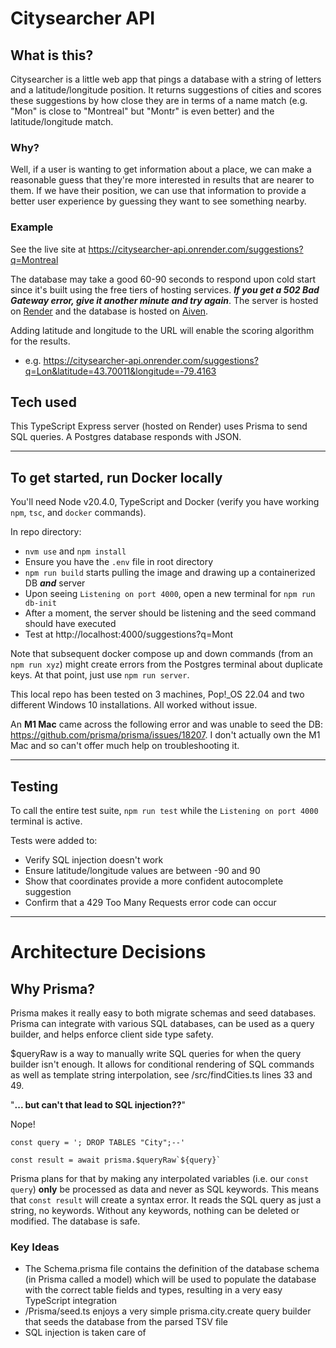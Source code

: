 # Citysearcher API

## What is this?

Citysearcher is a little web app that pings a database with a string of letters and a latitude/longitude position. It returns suggestions of cities and scores these suggestions by how close they are in terms of a name match (e.g. "Mon" is close to "Montreal" but "Montr" is even better) and the latitude/longitude match.

### Why?

Well, if a user is wanting to get information about a place, we can make a reasonable guess that they're more interested in results that are nearer to them. If we have their position, we can use that information to provide a better user experience by guessing they want to see something nearby.

### Example

See the live site at https://citysearcher-api.onrender.com/suggestions?q=Montreal

The database may take a good 60-90 seconds to respond upon cold start since it's built using the free tiers of hosting services. **_If you get a 502 Bad Gateway error, give it another minute and try again_**. The server is hosted on [Render](https://render.com/) and the database is hosted on [Aiven](https://aiven.io/).

Adding latitude and longitude to the URL will enable the scoring algorithm for the results.

-   e.g. https://citysearcher-api.onrender.com/suggestions?q=Lon&latitude=43.70011&longitude=-79.4163

## Tech used

This TypeScript Express server (hosted on Render) uses Prisma to send SQL queries. A Postgres database responds with JSON.

---

## To get started, run Docker locally

You'll need Node v20.4.0, TypeScript and Docker (verify you have working `npm`, `tsc`, and `docker` commands).

In repo directory:

-   `nvm use` and `npm install`
-   Ensure you have the `.env` file in root directory
-   `npm run build` starts pulling the image and drawing up a containerized DB **_and_** server
-   Upon seeing `Listening on port 4000`, open a new terminal for `npm run db-init`
-   After a moment, the server should be listening and the seed command should have executed
-   Test at http://localhost:4000/suggestions?q=Mont

Note that subsequent docker compose up and down commands (from an `npm run xyz`) might create errors from the Postgres terminal about duplicate keys. At that point, just use `npm run server`.

This local repo has been tested on 3 machines, Pop!\_OS 22.04 and two different Windows 10 installations. All worked without issue.

An **M1 Mac** came across the following error and was unable to seed the DB: https://github.com/prisma/prisma/issues/18207. I don't actually own the M1 Mac and so can't offer much help on troubleshooting it.

---

## Testing

To call the entire test suite, `npm run test` while the `Listening on port 4000` terminal is active.

Tests were added to:

-   Verify SQL injection doesn't work
-   Ensure latitude/longitude values are between -90 and 90
-   Show that coordinates provide a more confident autocomplete suggestion
-   Confirm that a 429 Too Many Requests error code can occur

---

# Architecture Decisions

## Why Prisma?

Prisma makes it really easy to both migrate schemas and seed databases. Prisma can integrate with various SQL databases, can be used as a query builder, and helps enforce client side type safety.

$queryRaw is a way to manually write SQL queries for when the query builder isn't enough. It allows for conditional rendering of SQL commands as well as template string interpolation, see /src/findCities.ts lines 33 and 49.

"**... but can't that lead to SQL injection??**"

Nope!

```
const query = '; DROP TABLES "City";--'

const result = await prisma.$queryRaw`${query}`
```

Prisma plans for that by making any interpolated variables (i.e. our `const query`) **only** be processed as data and never as SQL keywords. This means that `const result` will create a syntax error. It reads the SQL query as just a string, no keywords. Without any keywords, nothing can be deleted or modified. The database is safe.

### Key Ideas

-   The Schema.prisma file contains the definition of the database schema (in Prisma called a model) which will be used to populate the database with the correct table fields and types, resulting in a very easy TypeScript integration
-   /Prisma/seed.ts enjoys a very simple prisma.city.create query builder that seeds the database from the parsed TSV file
-   SQL injection is taken care of
